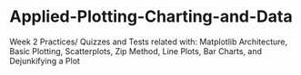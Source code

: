 # Applied-Plotting-Charting-and-Data
Week 2
Practices/ Quizzes and Tests related with:
Matplotlib Architecture,
Basic Plotting,
Scatterplots,
Zip Method,
Line Plots,
Bar Charts,
and Dejunkifying a Plot

